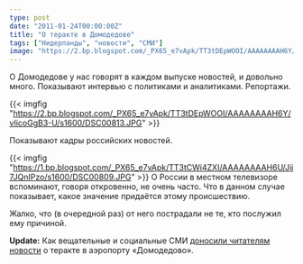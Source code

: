 ```yaml
---
type: post
date: "2011-01-24T00:00:00Z"
title: "О теракте в Домодедове"
tags: ["Нидерланды", "новости", "СМИ"]
image: "https://2.bp.blogspot.com/_PX65_e7vApk/TT3tDEpWOOI/AAAAAAAAH6Y/vIicoGgB3-U/s1600/DSC00813.JPG"
---
```


О Домодедове у нас говорят в каждом выпуске новостей, и довольно много. Показывают интервью с политиками и аналитиками. Репортажи.

{{< imgfig "https://2.bp.blogspot.com/_PX65_e7vApk/TT3tDEpWOOI/AAAAAAAAH6Y/vIicoGgB3-U/s1600/DSC00813.JPG" >}}

<!--more-->

Показывают кадры российских новостей.

{{< imgfig "https://1.bp.blogspot.com/_PX65_e7vApk/TT3tCWi4ZXI/AAAAAAAAH6U/Jij7JQnIPzo/s1600/DSC00809.JPG" >}}
О России в местном телевизоре вспоминают, говоря откровенно, не очень часто. Что в данном случае показывает, какое значение придаётся этому происшествию.

Жалко, что (в очередной раз) от него пострадали не те, кто послужил ему причиной.

**Update:** Как вещательные и социальные СМИ [доносили читателям новости](http://slon.ru/articles/524254/) о теракте в аэропорту «Домодедово».
